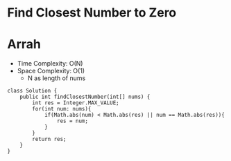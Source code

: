 # Find Closest Number to Zero

# Arrah

- Time Complexity: O(N)
- Space Complexity: O(1)
  - N as length of nums

```
class Solution {
    public int findClosestNumber(int[] nums) {
        int res = Integer.MAX_VALUE;
        for(int num: nums){
            if(Math.abs(num) < Math.abs(res) || num == Math.abs(res)){
                res = num;
            }
        }
        return res;
    }
}
```
